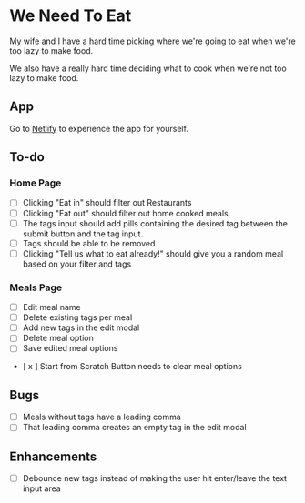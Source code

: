 # We Need To Eat

My wife and I have a hard time picking where we're going to eat when we're too lazy to make food.

We also have a really hard time deciding what to cook when we're not too lazy to make food.

## App

Go to [Netlify](https://weneedtoeat.netlify.app) to experience the app for yourself.

## To-do

### Home Page

-  [ ] Clicking "Eat in" should filter out Restaurants
-  [ ] Clicking "Eat out" should filter out home cooked meals
-  [ ] The tags input should add pills containing the desired tag between the submit button and the tag input.
-  [ ] Tags should be able to be removed
-  [ ] Clicking "Tell us what to eat already!" should give you a random meal based on your filter and tags

<!--  TODO: Clicking "Eat in" should filter out Restaurants
TODO: Clicking "Eat out" should filter out home cooked meals
TODO: The tags input should add pills containing the desired tag between the submit button and the tag input.
TODO: Tags should be able to be removed
TODO: Clicking "Tell us what to eat already!" should give you a random meal based on your filter and tags
TODO: Debounce new tags instead of making the user hit enter/leave the text input area
-->

### Meals Page

-  [ ] Edit meal name
-  [ ] Delete existing tags per meal
-  [ ] Add new tags in the edit modal
-  [ ] Delete meal option
-  [ ] Save edited meal options
-  [ x ] Start from Scratch Button needs to clear meal options

<!-- TODO: Delete existing tags per meal
TODO: Add new tags in the edit modal
TODO: Delete meal option
TODO: Save edited meal options
-->

## Bugs

-  [ ] Meals without tags have a leading comma
-  [ ] That leading comma creates an empty tag in the edit modal

<!-- BUG: tagless entries have a leading comma -->
<!-- BUG: That leading comma creates an empty tag in the edit modal -->

## Enhancements

-  [ ] Debounce new tags instead of making the user hit enter/leave the text input area
